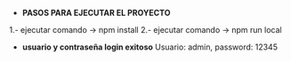 *  **PASOS PARA EJECUTAR EL PROYECTO**

1.- ejecutar comando -> npm install
2.- ejecutar comando -> npm run local

*  **usuario y contraseña login exitoso**
Usuario: admin, password: 12345
